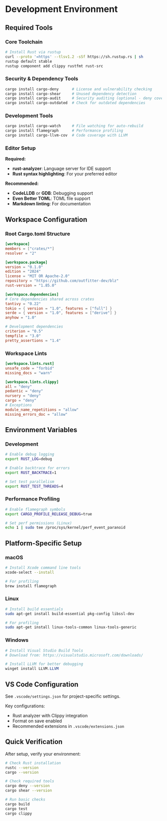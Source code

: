 # Development Environment

## Required Tools

### Core Toolchain

```bash
# Install Rust via rustup
curl --proto '=https' --tlsv1.2 -sSf https://sh.rustup.rs | sh
rustup default stable
rustup component add clippy rustfmt rust-src
```

### Security & Dependency Tools

```bash
cargo install cargo-deny      # License and vulnerability checking
cargo install cargo-shear     # Unused dependency detection
cargo install cargo-audit     # Security auditing (optional - deny covers this)
cargo install cargo-outdated  # Check for outdated dependencies
```

### Development Tools

```bash
cargo install cargo-watch     # File watching for auto-rebuild
cargo install flamegraph      # Performance profiling
cargo install cargo-llvm-cov  # Code coverage with LLVM
```

### Editor Setup

**Required:**

- **rust-analyzer**: Language server for IDE support
- **Rust syntax highlighting**: For your preferred editor

**Recommended:**

- **CodeLLDB** or **GDB**: Debugging support
- **Even Better TOML**: TOML file support
- **Markdown linting**: For documentation

## Workspace Configuration

### Root Cargo.toml Structure

```toml
[workspace]
members = ["crates/*"]
resolver = "2"

[workspace.package]
version = "0.1.0"
edition = "2024"
license = "MIT OR Apache-2.0"
repository = "https://github.com/outfitter-dev/blz"
rust-version = "1.85.0"

[workspace.dependencies]
# Core dependencies shared across crates
tantivy = "0.22"
tokio = { version = "1.0", features = ["full"] }
serde = { version = "1.0", features = ["derive"] }
anyhow = "1.0"

# Development dependencies
criterion = "0.5"
tempfile = "3.0"
pretty_assertions = "1.4"
```

### Workspace Lints

```toml
[workspace.lints.rust]
unsafe_code = "forbid"
missing_docs = "warn"

[workspace.lints.clippy]
all = "deny"
pedantic = "deny"
nursery = "deny"
cargo = "deny"
# Exceptions
module_name_repetitions = "allow"
missing_errors_doc = "allow"
```

## Environment Variables

### Development

```bash
# Enable debug logging
export RUST_LOG=debug

# Enable backtrace for errors
export RUST_BACKTRACE=1

# Set test parallelism
export RUST_TEST_THREADS=4
```

### Performance Profiling

```bash
# Enable flamegraph symbols
export CARGO_PROFILE_RELEASE_DEBUG=true

# Set perf permissions (Linux)
echo 1 | sudo tee /proc/sys/kernel/perf_event_paranoid
```

## Platform-Specific Setup

### macOS

```bash
# Install Xcode command line tools
xcode-select --install

# For profiling
brew install flamegraph
```

### Linux

```bash
# Install build essentials
sudo apt-get install build-essential pkg-config libssl-dev

# For profiling
sudo apt-get install linux-tools-common linux-tools-generic
```

### Windows

```powershell
# Install Visual Studio Build Tools
# Download from: https://visualstudio.microsoft.com/downloads/

# Install LLVM for better debugging
winget install LLVM.LLVM
```

## VS Code Configuration

See `.vscode/settings.json` for project-specific settings.

Key configurations:

- Rust analyzer with Clippy integration
- Format on save enabled
- Recommended extensions in `.vscode/extensions.json`

## Quick Verification

After setup, verify your environment:

```bash
# Check Rust installation
rustc --version
cargo --version

# Check required tools
cargo deny --version
cargo shear --version

# Run basic checks
cargo build
cargo test
cargo clippy
```

